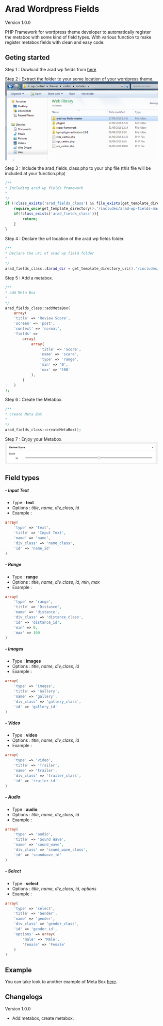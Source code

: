 # Arad Wordpress Fields 
Version 1.0.0

PHP Framework for wordpress theme developer to automatically register the metabox with some kind of field types. With various function to make register metabox fields with clean and easy code.

## Geting started
Step 1 :
Dowload the arad wp fields from [here](https://github.com/geronimo794/arad-wp-fields/archive/master.zip) 

Step 2 : Extract the folder to your some location of your wordpress theme.
![Getting Started 1](https://github.com/geronimo794/arad-wp-fields/raw/master/images/getting-started-1.jpg)

Step 3 : Include the arad_fields_class.php to your php file (this file will be included at your function.php)
```php
/**
* Including arad wp fields framework
*
*/
if (!class_exists('arad_fields_class') && file_exists(get_template_directory().'/includes/arad-wp-fields-master/arad_fields_class.php')) {
	require_once(get_template_directory().'/includes/arad-wp-fields-master/arad_fields_class.php');
	if(!class_exists('arad_fields_class')){
		return;
	}
}
```
Step 4 : Declare the url location of the arad wp fields folder.
```php
/**
* Declare the uri of arad wp field folder
*
*/
arad_fields_class::$arad_dir = get_template_directory_uri().'/includes/arad-wp-fields-master';
```
Step 5 : Add a metabox.
```php
/**
* add Meta Box
*
*/
arad_fields_class::addMetaBox(
	array(
	'title' => 'Review Score',
	'screen' => 'post',
	'context' => 'normal',
	'fields' => 
		array(
			array(
				'title' => 'Score',
				'name' => 'score',
				'type' => 'range',
				'min' => '0',
				'max' => '100'
			),
		)
	)
);
```
Step 6 : Create the Metabox.
```php
/**
* create Meta Box
*
*/
arad_fields_class::createMetaBox();
```
Step 7 : Enjoy your Metabox.
![Getting Started 2](https://github.com/geronimo794/arad-wp-fields/raw/master/images/getting-started-2.jpg)
## Field types
##### - Input Text
- Type : **text**
- Options : *title*, *name*, *div_class*, *id*
- Example : 
```php
array(
	'type' => 'text',
	'title' => 'Input Text',
	'name' => 'name',
	'div_class' => 'name_class',
	'id' => 'name_id'
)
```
##### - Range
- Type : **range**
- Options : *title*, *name*, *div_class*, *id*, *min*, *max*
- Example : 
```php
array(
	'type' => 'range',
	'title' => 'Distance',
	'name' => 'distance',
	'div_class' => 'distance_class',
	'id' => 'distance_id',
	'min' => 0,
	'max' => 100
)
```
##### - Images
- Type : **images**
- Options : *title*, *name*, *div_class*, *id*
- Example : 
```php
array(
	'type' => 'images',
	'title' => 'Gallery',
	'name' => 'gallery',
	'div_class' => 'gallery_class',
	'id' => 'gallery_id'
)
```
##### - Video
- Type : **video**
- Options : *title*, *name*, *div_class*, *id*
- Example : 
```php
array(
	'type' => 'video',
	'title' => 'Trailer',
	'name' => 'trailer',
	'div_class' => 'trailer_class',
	'id' => 'trailer_id'
)
```
##### - Audio
- Type : **audio**
- Options : *title*, *name*, *div_class*, *id*
- Example : 
```php
array(
	'type' => 'audio',
	'title' => 'Sound Wave',
	'name' => 'sound_wave',
	'div_class' => 'sound_wave_class',
	'id' => 'soundwave_id'
)
```
##### - Select
- Type : **select**
- Options : *title*, *name*, *div_class*, *id*, *options*
- Example : 
```php
array(
	'type' => 'select',
	'title' => 'Gender',
	'name' => 'gender',
	'div_class' => 'gender_class',
	'id' => 'gender_id',
	'options' => array(
	    'male' => 'Male',
	    'female' => 'Female'
	)
)
```

## Example
You can take look to another example of Meta Box [here](https://github.com/geronimo794/arad-wp-fields/blob/master/example/mta_centric.php).
## Changelogs
Version 1.0.0
- Add metabox, create metabox.
